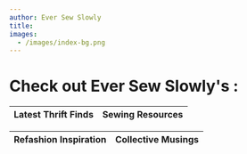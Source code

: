 ```yaml
---
author: Ever Sew Slowly
title:
images:
  - /images/index-bg.png
---
```


# Check out Ever Sew Slowly's :

<!--heroimage: images/index-bg-1.jpg-->

 


|Latest Thrift Finds | Sewing Resources|
|  :----:  |  :----:  | 


|Refashion Inspiration | Collective Musings|
|  :----:  |  :----:  | 



